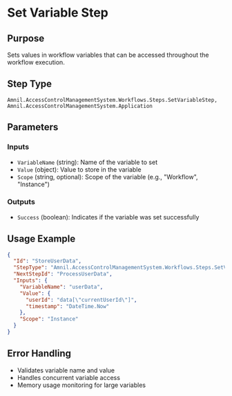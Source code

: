 # Set Variable Step

## Purpose
Sets values in workflow variables that can be accessed throughout the workflow execution.

## Step Type
```
Amnil.AccessControlManagementSystem.Workflows.Steps.SetVariableStep, Amnil.AccessControlManagementSystem.Application
```

## Parameters

### Inputs
- `VariableName` (string): Name of the variable to set
- `Value` (object): Value to store in the variable
- `Scope` (string, optional): Scope of the variable (e.g., "Workflow", "Instance")

### Outputs
- `Success` (boolean): Indicates if the variable was set successfully

## Usage Example

```json
{
  "Id": "StoreUserData",
  "StepType": "Amnil.AccessControlManagementSystem.Workflows.Steps.SetVariableStep, Amnil.AccessControlManagementSystem.Application",
  "NextStepId": "ProcessUserData",
  "Inputs": {
    "VariableName": "userData",
    "Value": {
      "userId": "data[\"currentUserId\"]",
      "timestamp": "DateTime.Now"
    },
    "Scope": "Instance"
  }
}
```

## Error Handling
- Validates variable name and value
- Handles concurrent variable access
- Memory usage monitoring for large variables
